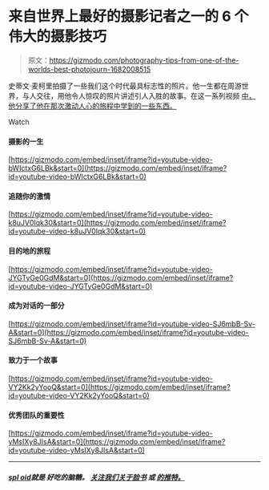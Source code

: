 # 来自世界上最好的摄影记者之一的 6 个伟大的摄影技巧

> 原文：<https://gizmodo.com/photography-tips-from-one-of-the-worlds-best-photojourn-1682008515>

史蒂文·麦柯里拍摄了一些我们这个时代最具标志性的照片。他一生都在周游世界，与人交往，用他令人惊叹的照片讲述引人入胜的故事。在这一系列视频 [中，他分享了他在那次激动人心的旅程中学到的一些东西。](http://petapixel.com/2015/01/26/words-wisdom-photographers-renowned-photojournalist-steve-mccurry/)

Watch

#### 摄影的一生

 [https://gizmodo.com/embed/inset/iframe?id=youtube-video-bWIctxG6LBk&start=0](https://gizmodo.com/embed/inset/iframe?id=youtube-video-bWIctxG6LBk&start=0) 

#### 追随你的激情

 [https://gizmodo.com/embed/inset/iframe?id=youtube-video-k8uJV0Iqk30&start=0](https://gizmodo.com/embed/inset/iframe?id=youtube-video-k8uJV0Iqk30&start=0) 

#### 目的地的旅程

 [https://gizmodo.com/embed/inset/iframe?id=youtube-video-JYGTyGe0GdM&start=0](https://gizmodo.com/embed/inset/iframe?id=youtube-video-JYGTyGe0GdM&start=0) 

#### 成为对话的一部分

 [https://gizmodo.com/embed/inset/iframe?id=youtube-video-SJ6mbB-Sv-A&start=0](https://gizmodo.com/embed/inset/iframe?id=youtube-video-SJ6mbB-Sv-A&start=0) 

#### 致力于一个故事

 [https://gizmodo.com/embed/inset/iframe?id=youtube-video-VY2Kk2yYooQ&start=0](https://gizmodo.com/embed/inset/iframe?id=youtube-video-VY2Kk2yYooQ&start=0) 

#### 优秀团队的重要性

 [https://gizmodo.com/embed/inset/iframe?id=youtube-video-yMsIXy8JIsA&start=0](https://gizmodo.com/embed/inset/iframe?id=youtube-video-yMsIXy8JIsA&start=0) 

* * *

#### [*spl oid*](http://gizmodo.com/this-is-the-new-sploid-the-new-blog-from-gawker-media-1480428170)*就是* *好吃的脑糖。* [*关注我们关于脸书*](https://www.facebook.com/sploidbook) *或* [*的推特。*](http://twitter.com/sploid)